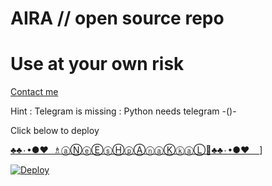 # AIRA // open source repo


# Use at your own risk


[Contact me](https://t.me/CoNqUeRoR_mEsKeTteR)


 Hint : Telegram is missing 
       : Python needs telegram -()-
 

Click below to deploy



[♣️♣️٠•●♥ ⁪⁬ ⁪⁬⁮⁮⁮⁮♗ⓐⓃⓔⒺⓢⒽⓟⒶⓝⓐⓀⓚⓐⓁ🐾♣️♣️٠•●♥ ⁪⁬ ⁪⁬⁮⁮⁮⁮ ⁪⁬⁮⁮⁮⁮ ‌⁪⁬⁮](https://telegra.ph/file/8d8dda0cc61dfb90f6482.jpg)]





[![Deploy](https://www.herokucdn.com/deploy/button.svg)](https://heroku.com/deploy?template=https://github.com/CoNqUeRoRmEsKeTtEr/AIRA.git)

